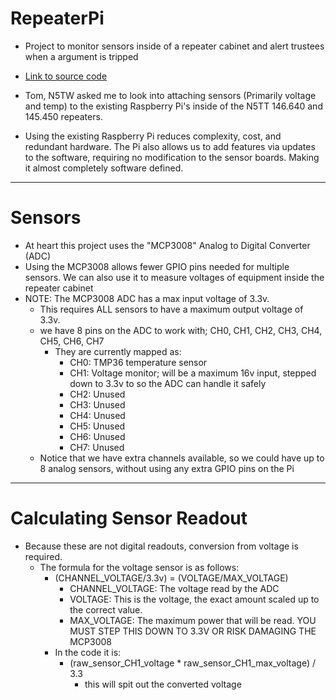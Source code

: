 # RepeaterPi
- Project to monitor sensors inside of a repeater cabinet and alert trustees when a argument is tripped

- [Link to source code](https://github.com/ellsworth/repeaterpi)

- Tom, N5TW asked me to look into attaching sensors (Primarily voltage and temp) to the existing Raspberry Pi's inside of the N5TT 146.640 and 145.450 repeaters.

- Using the existing Raspberry Pi reduces complexity, cost, and redundant hardware. The Pi also allows us to add features via updates to the software, requiring no modification to the sensor boards. Making it almost completely software defined.

----------


# Sensors 

 - At heart this project uses the "MCP3008" Analog to Digital Converter (ADC)
 - Using the MCP3008 allows fewer GPIO pins needed for multiple sensors. We can also use it to measure voltages of equipment inside the repeater cabinet
 - NOTE: The MCP3008 ADC has a max input voltage of 3.3v.
	 - This requires ALL sensors to have a maximum output voltage of 3.3v.
	 - we have 8 pins on the ADC to work with; CH0, CH1, CH2, CH3, CH4, CH5, CH6, CH7
		 - They are currently mapped as:
			 - CH0: TMP36 temperature sensor
			 - CH1: Voltage monitor; will be a maximum 16v input, stepped down to 3.3v to so the ADC can handle it safely
			 - CH2: Unused
			 - CH3: Unused
			 - CH4: Unused
			 - CH5: Unused
			 - CH6: Unused
			 - CH7: Unused
	 - Notice that we have extra channels available, so we could have up to 8 analog sensors, without using any extra GPIO pins on the Pi


----------
# Calculating Sensor Readout
- Because these are not digital readouts, conversion from voltage is required.
	 - The formula for the voltage sensor is as follows:
		 - (CHANNEL_VOLTAGE/3.3v) = (VOLTAGE/MAX_VOLTAGE)
			 - CHANNEL_VOLTAGE: The voltage read by the ADC
			 - VOLTAGE: This is the voltage, the exact amount scaled up to the correct value.
			 - MAX_VOLTAGE: The maximum power that will be read. YOU MUST STEP THIS DOWN TO 3.3V OR RISK DAMAGING THE MCP3008
		 - In the code it is:
		    - (raw_sensor_CH1_voltage * raw_sensor_CH1_max_voltage) / 3.3
		        - this will spit out the converted voltage